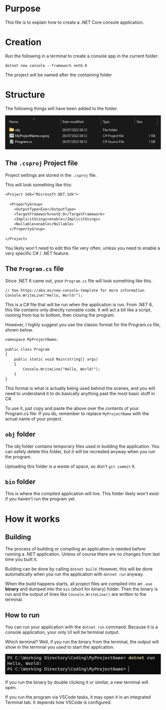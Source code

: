# Purpose

This file is to explain how to create a .NET Core console application.

# Creation

Run the following in a terminal to create a console app in the current folder:

```
dotnet new console --framework net6.0
```

The project will be named after the containing folder

# Structure

The following things will have been added to the folder.

![Folder Structure](images/ConsoleFolderStructure.png)

## The `.csproj` Project file

Project settings are stored in the `.csproj` file.

This will look something like this:

```
<Project Sdk="Microsoft.NET.Sdk">

  <PropertyGroup>
    <OutputType>Exe</OutputType>
    <TargetFramework>net6.0</TargetFramework>
    <ImplicitUsings>enable</ImplicitUsings>
    <Nullable>enable</Nullable>
  </PropertyGroup>

</Project>
```

You likely won't need to edit this file very often, unless you need to enable a very specific C# / .NET feature.

## The `Program.cs` file

Since .NET 6 came out, your `Program.cs` file will look something like this.

```
// See https://aka.ms/new-console-template for more information
Console.WriteLine("Hello, World!");
```

This is a C# file that will be run when the application is run.
From .NET 6, this file contains only directly runnable code. It will act a bit like a script, running from top to bottom, then closing the program.

However, I highly suggest you use the classic format for the Program.cs file, shown below.

```
namespace MyProjectName;

public class Program
{
    public static void Main(string[] args)
    {
        Console.WriteLine("Hello, World!");
    }
}
```

This format is what is actually being used behind the scenes, and you will need to understand it to do basically anything past the most basic stuff in C#.

To use it, just copy and paste the above over the contents of your Program.cs file.
If you do, remember to replace `MyProjectName` with the actual name of your project.

## `obj` folder

The obj folder contains temporary files used in building the application. You can safely delete this folder, but it will be recreated anyway when you run the program.

Uploading this folder is a waste of space, so don't `git commit` it.

## `bin` folder

This is where the compiled application will live. This folder likely won't exist if you haven't run the program yet.

# How it works

## Building

The process of building or compiling an application is needed before running a .NET application. Unless of course there are no changes from last time you built it.

Building can be done by calling `dotnet build`. However, this will be done automatically when you run the application with `dotnet run` anyway.

When the build happens starts, all project files are compiled into an `.exe` **binary** and dumped into the `bin` (short for binary) folder. Then the binary is run and the output
of lines like `Console.WriteLine()` are written to the terminal.

## How to run

You can run your application with the `dotnet run` command. Because it is a console application, your only UI will be terminal output.

Which terminal? Well, if you run the binary from the terminal, the output will show in the terminal you used to start the application.

![dotnet run](images/DotnetRun.png)

If you run the binary by double clicking it or similar, a new terminal will open.

If you run the program via VSCode tasks, it may open it in an integrated Terminal tab. It depends how VSCode is configured.
